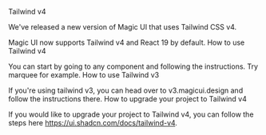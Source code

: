 Tailwind v4

We've released a new version of Magic UI that uses Tailwind CSS v4.

Magic UI now supports Tailwind v4 and React 19 by default.
How to use Tailwind v4

You can start by going to any component and following the instructions. Try marquee for example.
How to use Tailwind v3

If you're using tailwind v3, you can head over to v3.magicui.design and follow the instructions there.
How to upgrade your project to Tailwind v4

If you would like to upgrade your project to Tailwind v4, you can follow the steps here https://ui.shadcn.com/docs/tailwind-v4.